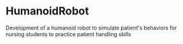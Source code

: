 # HumanoidRobot
Development of a humanoid robot to simulate patient's behaviors for nursing students to practice patient handling skills
